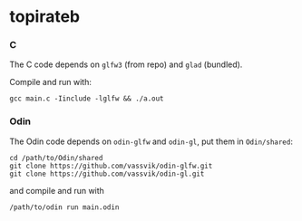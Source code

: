# topirateb

### C

The C code depends on `glfw3` (from repo) and `glad` (bundled).

Compile and run with:

```
gcc main.c -Iinclude -lglfw && ./a.out
```

### Odin

The Odin code depends on `odin-glfw` and `odin-gl`, put them in `Odin/shared`:

```
cd /path/to/Odin/shared
git clone https://github.com/vassvik/odin-glfw.git
git clone https://github.com/vassvik/odin-gl.git
```

and compile and run with 

```
/path/to/odin run main.odin
```
